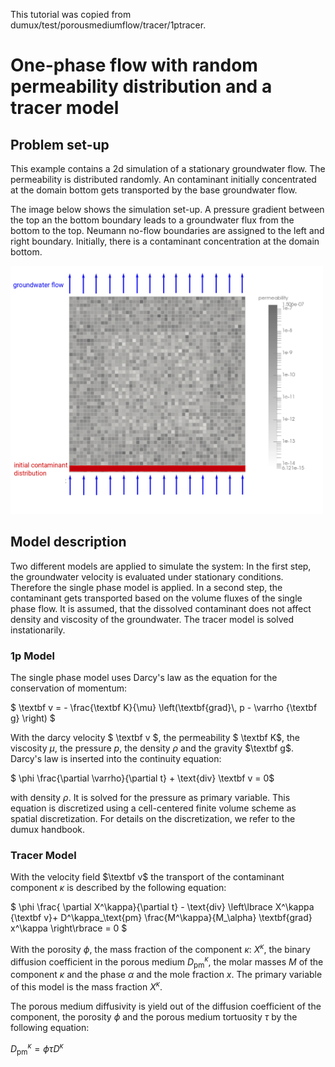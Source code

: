 This tutorial was copied from dumux/test/porousmediumflow/tracer/1ptracer.

# One-phase flow with random permeability distribution and a tracer model

## Problem set-up
This example contains a 2d simulation of a stationary groundwater flow. The permeability is distributed randomly. An contaminant initially concentrated at the domain bottom gets transported by the base groundwater flow.

The image below shows the simulation set-up. A pressure gradient between the top an the bottom boundary leads to a groundwater flux from the bottom to the top. Neumann no-flow boundaries are assigned to the left and right boundary. Initially, there is a contaminant concentration at the domain bottom.

 <img src="Plots/setup.png" width="500">

## Model description
Two different models are applied to simulate the system: In the first step, the groundwater velocity is evaluated under stationary conditions. Therefore the single phase model is applied. In a second step, the contaminant gets transported based on the volume fluxes of the single phase flow. It is assumed, that the dissolved contaminant does not affect density and viscosity of the groundwater. The tracer model is solved instationarily.

### 1p Model
The single phase model uses Darcy's law as the equation for the conservation of momentum:

$` \textbf v = - \frac{\textbf K}{\mu} \left(\textbf{grad}\, p - \varrho {\textbf g} \right) `$

With the darcy velocity $` \textbf v `$, the permeability $` \textbf K`$, the viscosity $` \mu`$, the pressure $`p`$, the density $`\rho`$ and the gravity $`\textbf g`$.
Darcy's law is inserted into the continuity equation:

$` \phi \frac{\partial \varrho}{\partial t} + \text{div} \textbf v = 0`$

with density $`\rho`$. It is solved for the pressure as primary variable. This equation is discretized using a cell-centered finite volume scheme as spatial discretization. For details on the discretization, we refer to the dumux handbook.

### Tracer Model
With the velocity field $`\textbf v`$ the transport of the contaminant component $`\kappa`$ is described by the following equation:

$` \phi \frac{ \partial X^\kappa}{\partial t} - \text{div} \left\lbrace X^\kappa {\textbf v}+ D^\kappa_\text{pm} \frac{M^\kappa}{M_\alpha} \textbf{grad} x^\kappa \right\rbrace = 0 `$

With the porosity $`\phi`$, the mass fraction of the component $`\kappa`$: $`X^\kappa`$, the binary diffusion coefficient in the porous medium $` D^\kappa_\text{pm} `$, the molar masses $` M `$ of the component $`\kappa`$ and the phase $`\alpha`$ and the mole fraction $`x`$.
The primary variable of this model is the mass fraction $`X^\kappa`$.

The porous medium diffusivity is yield out of the diffusion coefficient of the component, the porosity $`\phi `$ and the porous medium tortuosity $`\tau`$ by the following equation:

$` 
D^\kappa_\text{pm}= \phi \tau D^\kappa
`$